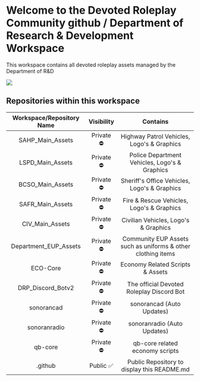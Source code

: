 # Welcome to the Devoted Roleplay Community github / Department of Research & Development Workspace
This workspace contains all devoted roleplay assets managed by the Department of R&D

<img src="https://imgur.com/EWgahT4.png">

## Repositories within this workspace

| Workspace/Repository Name       | Visibility               | Contains                                                     |
|               :---:             |          :---:           |          :---:                                               |
| SAHP_Main_Assets                | Private ⛔              | Highway Patrol Vehicles, Logo's & Graphics                    |
| LSPD_Main_Assets                | Private ⛔              | Police Department Vehicles, Logo's & Graphics                 |
| BCSO_Main_Assets                | Private ⛔              | Sheriff's Office Vehicles, Logo's & Graphics                  |
| SAFR_Main_Assets                | Private ⛔              | Fire & Rescue Vehicles, Logo's & Graphics                     |
| CIV_Main_Assets                 | Private ⛔              | Civilian Vehicles, Logo's & Graphics                          |
| Department_EUP_Assets           | Private ⛔              | Community EUP Assets such as uniforms & other clothing items  |
| ECO-Core                        | Private ⛔              | Economy Related Scripts & Assets                              |
| DRP_Discord_Botv2               | Private ⛔              | The official Devoted Roleplay Discord Bot                     |
| sonorancad                      | Private ⛔              | sonorancad (Auto Updates)                                     |
| sonoranradio                    | Private ⛔              | sonoranradio (Auto Updates)                                   |
| qb-core                         | Private ⛔              | qb-core related economy scripts                               |
| .github                         | Public ✅               | Public Repository to display this README.md                   |
